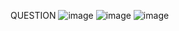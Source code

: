 QUESTION
![image](https://github.com/user-attachments/assets/2d273cee-8894-4c62-a2b8-877bc4281d21)
![image](https://github.com/user-attachments/assets/4e3adb95-b523-4aa8-a979-2d27f3d17bd9)
![image](https://github.com/user-attachments/assets/f36fb97a-4c91-4a9e-9503-8c6ae176c156)


